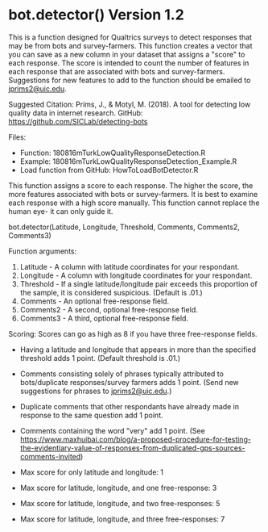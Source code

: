 # bot.detector() Version 1.2
This is a function designed for Qualtrics surveys to detect responses that may be from bots and survey-farmers.
This function creates a vector that you can save as a new column in your dataset that assigns a "score" to each response. 
The score is intended to count the number of features in each response that are associated with bots and survey-farmers. 
Suggestions for new features to add to the function should be emailed to jprims2@uic.edu.

Suggested Citation: 
Prims, J., & Motyl, M. (2018). A tool for detecting low quality data in internet research. GitHub: https://github.com/SICLab/detecting-bots

Files: 
 - Function: 180816mTurkLowQualityResponseDetection.R
 - Example: 180816mTurkLowQualityResponseDetection_Example.R
 - Load function from GitHub: HowToLoadBotDetector.R
 
This function assigns a score to each response. The higher the score, the more features associated with bots or survey-farmers. 
It is best to examine each response with a high score manually. This function cannot replace the human eye- it can only guide it. 

bot.detector(Latitude, Longitude, Threshold, Comments, Comments2, Comments3)

Function arguments: 
  1. Latitude - A column with latitude coordinates for your respondant. 
  2. Longitude - A column with longitude coordinates for your respondant. 
  3. Threshold -  If a single latitude/longitude pair exceeds this proportion of the sample, it is considered suspicious. (Default is .01.)
  4. Comments - An optional free-response field. 
  5. Comments2 - A second, optional free-response field. 
  6. Comments3 - A third, optional free-response field. 

Scoring: 
  Scores can go as high as 8 if you have three free-response fields. 
  - Having a latitude and longitude that appears in more than the specified threshold adds 1 point. (Default threshold is .01.)
  - Comments consisting solely of phrases typically attributed to bots/duplicate responses/survey farmers adds 1 point. (Send new suggestions for phrases to jprims2@uic.edu.)
  - Duplicate comments that other respondants have already made in response to the same question add 1 point. 
  - Comments containing the word "very" add 1 point.  (See https://www.maxhuibai.com/blog/a-proposed-procedure-for-testing-the-evidentiary-value-of-responses-from-duplicated-gps-sources-comments-invited)
  
 - Max score for only latitude and longitude: 1
 - Max score for latitude, longitude, and one free-response: 3
 - Max score for latitude, longitude, and two free-responses: 5
 - Max score for latitude, longitude, and three free-responses: 7
